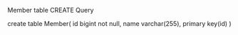 Member table CREATE Query 

create table Member(
    id bigint not null,
    name varchar(255),
    primary key(id)
)